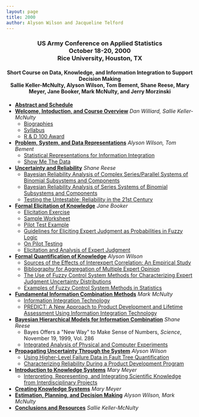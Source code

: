 ```yaml
---
layout: page
title: 2000
author: Alyson Wilson and Jacqueline Telford
---
```

<div align="center"><h3>US Army Conference on Applied Statistics<br>
October 18-20, 2000<br>
Rice University, Houston, TX</h3></div>

<div align="center"><h4>Short Course on Data, Knowledge, and Information Integration to Support Decision Making<br>
Sallie Keller-McNulty, Alyson Wilson, Tom Bement, Shane Reese, Mary Meyer, Jane Booker, Mark McNulty, and Jerry Morzinski</h4></div>

<UL>
<LI> <B><a href="https://alysongwilson.github.io/ACAS/DOE5/ACAS06_Part1.pdf#page=9">Abstract and Schedule</a></b>
<LI> <B> <A HREF="https://alysongwilson.github.io/ACAS/ACAS00/ShortCourse/sect1.pdf">Welcome, Intoduction, and Course Overview</A></B>
	<I>Dan Williard, Sallie Keller-McNulty</I>
	<UL>
	<LI><A HREF="https://alysongwilson.github.io/ACAS/ACAS00/ShortCourse/bios.pdf">Biographies</A>
	<LI><A HREF="https://alysongwilson.github.io/ACAS/ACAS00/ShortCourse/syllabus.pdf">Syllabus</A>
	<LI><A HREF="https://alysongwilson.github.io/ACAS/ACAS00/ShortCourse/R%26D.pdf">R & D 100 Award</A>
	</UL>
<LI><B> <A HREF="https://alysongwilson.github.io/ACAS/ACAS00/ShortCourse/sect2.pdf">Problem, System, and Data Representations</A></B>
	<I>Alyson Wilson, Tom Bement</I>
	<UL>
	<LI><A HREF="https://alysongwilson.github.io/ACAS/ACAS00/ShortCourse/statrep.pdf">Statistical Representations for Information Integration</A>
	<LI><A HREF="https://alysongwilson.github.io/ACAS/ACAS00/ShortCourse/showme.pdf">Show Me The Data</A>
	</UL>
<LI><B> <A HREF="https://alysongwilson.github.io/ACAS/ACAS00/ShortCourse/sect3.pdf">Uncertainty and Reliability</A></B>
	<I>Shane Reese</I>
	<UL>
	<LI><A HREF="https://alysongwilson.github.io/ACAS/ACAS00/ShortCourse/Martz90.pdf">Bayesian Reliability Analysis of Complex Series/Parallel Systems of Binomial
	Subsystems and Components</A>
	<LI><A HREF="https://alysongwilson.github.io/ACAS/ACAS00/ShortCourse/Martz88.pdf">Bayesian Reliability Analysis of Series Systems of Binomial Subsystems and
	Components</A>
	<LI><A HREF="https://alysongwilson.github.io/ACAS/ACAS00/ShortCourse/testuntest.pdf">Testing the Untestable: Reliability in the 21st Century</A>
	</UL>
<LI><B> <A HREF="https://alysongwilson.github.io/ACAS/ACAS00/ShortCourse/sect4a.pdf">Formal Elicitation of Knowledge</A></B>
	<I>Jane Booker</I>
	<UL>
	<LI><A HREF="https://alysongwilson.github.io/ACAS/ACAS00/ShortCourse/eex.pdf">Elicitation Exercise</A>
	<LI><A HREF="https://alysongwilson.github.io/ACAS/ACAS00/ShortCourse/sampws.pdf">Sample Worksheet</A>
	<LI><A HREF="https://alysongwilson.github.io/ACAS/ACAS00/ShortCourse/pex.pdf">Pilot Test Example</A>
	<LI><A HREF="https://alysongwilson.github.io/ACAS/ACAS00/ShortCourse/ch5.pdf">Guidelines for Eliciting Expert Judgment as Probabilities in Fuzzy Logic</A>
	<LI><A HREF="https://alysongwilson.github.io/ACAS/ACAS00/ShortCourse/mbpilot.pdf">On Pilot Testing</A>
	<LI><A HREF="https://alysongwilson.github.io/ACAS/ACAS00/ShortCourse/ess.pdf">Elicitation and Analysis of Expert Judgment</A>
	</UL> 
<LI><B> <A HREF="https://alysongwilson.github.io/ACAS/ACAS00/ShortCourse/sect4b.pdf">Formal Quantification of Knowledge</A></B>
	<I>Alyson Wilson</I>
	<UL>
	<LI><A HREF="https://alysongwilson.github.io/ACAS/ACAS00/ShortCourse/IEEE88.pdf">Sources of the Effects of Interexpert Correlation: An Empirical Study</A>
	<LI><A HREF="https://alysongwilson.github.io/ACAS/ACAS00/ShortCourse/aggbib.pdf">Bibliography for Aggregation of Multiple Expert Opinion</A>
	<LI><A HREF="https://alysongwilson.github.io/ACAS/ACAS00/ShortCourse/psam.pdf">The Use of Fuzzy Control System Methods for Characterizing 
	Expert Judgment Uncertainty Distributions</A>
	<LI><A HREF="https://alysongwilson.github.io/ACAS/ACAS00/ShortCourse/spes.pdf">Examples of Fuzzy Control System Methods in Statistics</A>
	</UL>
<LI><B> <A HREF="https://alysongwilson.github.io/ACAS/ACAS00/ShortCourse/sect5.pdf">Fundamental Information Combination Methods</A></B>
	<I>Mark McNulty</I>
	<UL>
	<LI><A HREF="https://alysongwilson.github.io/ACAS/ACAS00/ShortCourse/IIT.pdf">Information Integration Technology</A>
	<LI><A HREF="https://alysongwilson.github.io/ACAS/ACAS00/ShortCourse/predict.pdf">PREDICT: A New Approach to Product Development and Lifetime Assessment
	Using Information Integration Technology</A>
	</UL>
<LI><B> <A HREF="https://alysongwilson.github.io/ACAS/ACAS00/ShortCourse/sect6.pdf">Bayesian Hierarchical Models for Information Combination</A></B>
	<I>Shane Reese</I>
	<UL>
	<LI>Bayes Offers a "New Way" to Make Sense of Numbers, <I>Science</I>, November 19, 1999, Vol. 286
	<LI><A HREF="https://alysongwilson.github.io/ACAS/ACAS00/ShortCourse/IntAnalysis.pdf">Integrated Analysis of Physical and Computer Experiments</A>
	</UL>
<LI><B> <A HREF="https://alysongwilson.github.io/ACAS/ACAS00/ShortCourse/sect7.pdf">Propagating Uncertainty Through the System</A></B>
	<I>Alyson Wilson</I>
	<UL>
	<LI><A HREF="https://alysongwilson.github.io/ACAS/ACAS00/ShortCourse/Martz97.pdf">Using Higher-Level Failure Data in Fault Tree Quantification</A>
	<LI><A HREF="https://alysongwilson.github.io/ACAS/ACAS00/ShortCourse/kerscher.pdf">Characterizing Reliability During a Product Development Program</A>
	</UL>
<LI><B> <A HREF="https://alysongwilson.github.io/ACAS/ACAS00/ShortCourse/sect8a.pdf">Introduction to Knowledge Systems</A></B>
	<I>Mary Meyer</I>
	<UL>
	<LI><A HREF="https://alysongwilson.github.io/ACAS/ACAS00/ShortCourse/ths.pdf">Interpreting, Representing, and Integrating Scientific Knowledge 
	from Interdisciplinary Projects</A>
	</UL>
<LI><B> <A HREF="https://alysongwilson.github.io/ACAS/ACAS00/ShortCourse/sect8b.pdf">Creating Knowledge Systems</A></B>
	<I>Mary Meyer</I>
<LI><B> <A HREF="https://alysongwilson.github.io/ACAS/ACAS00/ShortCourse/sect9.pdf">Estimation, Planning, and Decision Making</A></B>
	<I>Alyson Wilson, Mark McNulty</I>
<LI><B> <A HREF="https://alysongwilson.github.io/ACAS/ACAS00/ShortCourse/sect10.pdf">Conclusions and Resources</A></B>
	<I>Sallie Keller-McNulty </I>


<UL>
